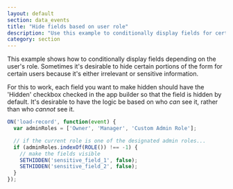 ```yaml
---
layout: default
section: data_events
title: "Hide fields based on user role"
description: "Use this example to conditionally display fields for certain user roles"
category: section
---
```


This example shows how to conditionally display fields depending on the user's role. Sometimes it's desirable to hide certain portions of the form for certain users because it's either irrelevant or sensitive information.

For this to work, each field you want to make hidden should have the 'Hidden' checkbox checked in the app builder so that the field is hidden by default. It's desirable to have the logic be based on who _can_ see it, rather than who _cannot_ see it.

```js
ON('load-record', function(event) {
  var adminRoles = ['Owner', 'Manager', 'Custom Admin Role'];

  // if the current role is one of the designated admin roles...
  if (adminRoles.indexOf(ROLE()) !== -1) {
    // make the fields visible
    SETHIDDEN('sensitive_field_1', false);
    SETHIDDEN('sensitive_field_2', false);
  }
});
```
